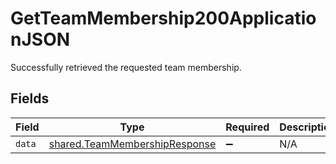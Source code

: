 # GetTeamMembership200ApplicationJSON

Successfully retrieved the requested team membership.


## Fields

| Field                                                                          | Type                                                                           | Required                                                                       | Description                                                                    |
| ------------------------------------------------------------------------------ | ------------------------------------------------------------------------------ | ------------------------------------------------------------------------------ | ------------------------------------------------------------------------------ |
| `data`                                                                         | [shared.TeamMembershipResponse](../../models/shared/teammembershipresponse.md) | :heavy_minus_sign:                                                             | N/A                                                                            |